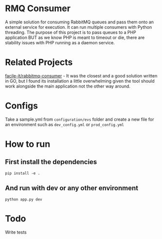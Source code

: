 # RMQ Consumer
A simple solution for consuming RabbitMQ queues and pass them onto an external service for execution. 
It can run multiple consumers with Python threading. The purpose of this project is to pass queues to a PHP application BUT as we know PHP is meant to timeout or die, there are stability issues with PHP running as a daemon service. 

# Related Projects
[facile-it/rabbitmq-consumer](https://github.com/facile-it/rabbitmq-consumer) - It was the closest and a good solution written in GO, but I found its installation a little overwhelming given the tool should work alongside the main application not the other way around. 


# Configs
Take a sample.yml from ```configuration/evs``` folder and create a new file for an environment such as ```dev_config.yml``` or ```prod_config.yml```

# How to run
## First install the dependencies 
``` 
pip install -e . 
```
## And run with dev or any other environment
```
python app.py dev
```

# Todo
Write tests